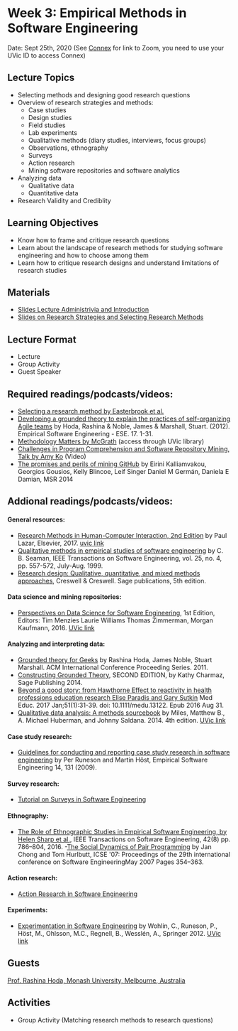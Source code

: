 # Week 3: Empirical Methods in Software Engineering

Date: Sept 25th, 2020
(See [Connex]( https://connex.csc.uvic.ca/portal/site/emse2020) for link to Zoom, you need to use your UVic ID to access Connex)

## Lecture Topics
- Selecting methods and designing good research questions
- Overview of research strategies and methods:
  - Case studies
  - Design studies
  - Field studies
  - Lab experiments
  - Qualitative methods (diary studies, interviews, focus groups)
  - Observations, ethnography
  - Surveys
  - Action research
  - Mining software repositories and software analytics
- Analyzing data 
  - Qualitative data 
  - Quantitative data
- Research Validity and Crediblity

## Learning Objectives
- Know how to frame and critique research questions
- Learn about the landscape of research methods for studying software engineering and how to choose among them
- Learn how to critique research designs and understand limitations of research studies

## Materials
- [Slides Lecture Administrivia and Introduction](emse-uvic2020week2part1.pdf)
- [Slides on Research Strategies and Selecting Research Methods](emse-uvic2020week3part2.pdf)

## Lecture Format
- Lecture
- Group Activity
- Guest Speaker

## Required readings/podcasts/videos:
- [Selecting a research method by Easterbrook et al.](http://www.cs.utoronto.ca/~sme/papers/2007/SelectingEmpiricalMethods.pdf)
- [Developing a grounded theory to explain the practices of self-organizing Agile teams](https://link.springer.com/article/10.1007/s10664-011-9161-0) by Hoda, Rashina & Noble, James & Marshall, Stuart. (2012).  Empirical Software Engineering - ESE. 17. 1-31.
- [Methodology Matters by McGrath](https://www.sciencedirect.com/science/article/pii/B9780080515748500194) (access through UVic library) 
- [Challenges in Program Comprehension and Software Repository Mining, Talk by Amy Ko](https://medium.com/bits-and-behavior/grand-challenges-in-program-comprehension-and-software-repository-mining-my-keynote-on-7bf2cfc182a5) (Video)
- [The promises and perils of mining GitHub](https://dl.acm.org/doi/10.1145/2597073.2597074) by Eirini Kalliamvakou, Georgios Gousios, Kelly Blincoe, Leif Singer Daniel M Germán, Daniela E Damian, MSR 2014
 

## Addional readings/podcasts/videos:

#### General resources: 
- [Research Methods in Human-Computer Interaction, 2nd Edition](https://www.elsevier.com/books/research-methods-in-human-computer-interaction/lazar/978-0-12-805390-4) by Paul Lazar, Elsevier, 2017. [uvic link](http://tinyurl.com/y2jtrkd2)
- [Qualitative methods in empirical studies of software engineering](https://ieeexplore.ieee.org/document/799955) by C. B. Seaman, IEEE Transactions on Software Engineering, vol. 25, no. 4, pp. 557-572, July-Aug. 1999. 
-  [Research design: Qualitative, quantitative, and mixed methods approaches](https://us.sagepub.com/en-us/nam/research-design/book255675), Creswell & Creswell. Sage publications, 5th edition.


#### Data science and mining repositories:
- [Perspectives on Data Science for Software Engineering](https://www.elsevier.com/books/perspectives-on-data-science-for-software-engineering/menzies/978-0-12-804206-9?countrycode=US&format=print&utm_source=google_ads&utm_medium=paid_search&utm_campaign=canadashopping&gclid=CjwKCAjwkoz7BRBPEiwAeKw3q6IdWnBmgg4ZFIMpU6XMzITW4PFErv6VHHEqJ29NflbtSsG6WIFv5xoCrEIQAvD_BwE&gclsrc=aw.ds), 1st Edition, Editors: Tim Menzies Laurie Williams Thomas Zimmerman, Morgan Kaufmann, 2016. [UVic link](http://tinyurl.com/y5fgal9s)

#### Analyzing and interpreting data: 
- [Grounded theory for Geeks](https://www.researchgate.net/publication/263088251_Grounded_Theory_for_Geeks) by Rashina Hoda, James Noble, Stuart Marshall. ACM International Conference Proceeding Series. 2011.
- [Constructing Grounded Theory](https://uk.sagepub.com/en-gb/eur/constructing-grounded-theory/book235960), SECOND EDITION, by Kathy Charmaz, Sage Publishing 2014.
- [Beyond a good story: from Hawthorne Effect to reactivity in health professions education research
Elise Paradis and Gary Sutkin](https://pubmed.ncbi.nlm.nih.gov/27580703/) Med Educ. 2017 Jan;51(1):31-39. doi: 10.1111/medu.13122. Epub 2016 Aug 31.
- [Qualitative data analysis: A methods sourcebook](https://us.sagepub.com/en-us/nam/qualitative-data-analysis/book246128) by Miles, Matthew B., A. Michael Huberman, and Johnny Saldana. 2014. 4th edition. [UVic link](http://tinyurl.com/y3a3e82x)


#### Case study research: 
- [Guidelines for conducting and reporting case study research in software engineering](https://link.springer.com/article/10.1007%2Fs10664-008-9102-8) by Per Runeson and Martin Höst, Empirical Software Engineering 14, 131 (2009).
 
#### Survey research: 
- [Tutorial on Surveys in Software Engineering](https://www.slideshare.net/mendezfe/surveys-in-software-engineering) 

#### Ethnography: 
- [The Role of Ethnographic Studies in Empirical Software Engineering, by Helen Sharp et al.](http://oro.open.ac.uk/45166/), IEEE Transactions on Software Engineering, 42(8) pp. 786–804, 2016.
-[The Social Dynamics of Pair Programming](https://dl.acm.org/doi/abs/10.1109/ICSE.2007.87) by Jan Chong and Tom Hurlbutt, ICSE '07: Proceedings of the 29th international conference on Software EngineeringMay 2007 Pages 354–363.

#### Action research: 
- [Action Research in Software Engineering](https://link.springer.com/chapter/10.1007/978-3-030-10801-4_4)

#### Experiments: 
- [Experimentation in Software Engineering](https://www.springer.com/gp/book/9783642290435) by Wohlin, C., Runeson, P., Höst, M., Ohlsson, M.C., Regnell, B., Wesslén, A., Springer 2012. [UVic link](http://tinyurl.com/yxhrzen5)


## Guests
[Prof. Rashina Hoda, Monash University, Melbourne, Australia](https://research.monash.edu/en/persons/rashina-hoda)

## Activities
- Group Activity (Matching research methods to research questions)
